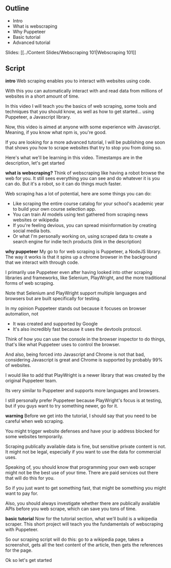 ## Outline
- Intro
- What is webscraping
- Why Puppeteer
- Basic tutorial
- Advanced tutorial

Slides: [[../Content Slides/Webscraping 101|Webscraping 101]]
## Script

**intro**
Web scraping enables you to interact with websites using code.

With this you can automatically interact with and read data from millions of websites in a short amount of time. 

In this video I will teach you the basics of web scraping, some tools and techniques that you should know, as well as how to get started... using Puppeteer, a Javascript library. 

Now, this video is aimed at anyone with some experience with Javascript. Meaning, if you know what npm is, you're good.

If you are looking for a more advanced tutorial, I will be publishing one soon that shows you how to scrape websites that try to stop you from doing so.

Here's what we'll be learning in this video. Timestamps are in the description, let's get started

**what is webscraping?**
Think of webscraping like having a robot browse the web for you. It still sees everything you can see and do whatever it is you can do. But it's a robot, so it can do things much faster.

Web scraping has a lot of potential, here are some things you can do:
- Like scraping the entire course catalog for your school's academic year to build your own course selection app.
- You can train AI models using text gathered from scraping news websites or wikipedia
- If you're feeling devious, you can spread misinformation by creating social media bots.
- Or what I'm personally working on, using scraped data to create a search engine for indie tech products (link in the description)

**why puppeteer** 
My go to for web scraping is Puppeteer, a NodeJS library. 
The way it works is that it spins up a chrome browser in the background that we interact with through code.

I primarily use Puppeteer even after having looked into other scraping libraries and frameworks, like Selenium, PlayWright, and the more traditional forms of web scraping. 

Note that Selenium and PlayWright support multiple languages and browsers but are built specifically for testing.  

In my opinion Puppeteer stands out because it focuses on browser automation, not
- It was created and supported by Google
- It's also incredibly fast because it uses the devtools protocol. 

Think of how you can use the console in the browser inspector to do things, that's like what Puppeteer uses to control the browser. 

And also, being forced into Javascript and Chrome is not that bad, considering Javascript is great and Chrome is supported by probably 99% of websites.

I would like to add that PlayWright is a newer library that was created by the original Puppeteer team. 

Its very similar to Puppeteer and supports more languages and browsers. 

I still personally prefer Puppeteer because PlayWright's focus is at testing, but if you guys want to try something newer, go for it. 

**warning**
Before we get into the tutorial, I should say that you need to be careful when web scraping.

You might trigger website defenses and have your ip address blocked for some websites temporarily.

Scraping publically available data is fine, but sensitive private content is not. It might not be legal, especially if you want to use the data for commercial uses.

Speaking of, you should know that programming your own web scraper might not be the best use of your time. There are paid services out there that will do this for you. 

So if you just want to get something fast, that might be something you might want to pay for.

Also, you should always investigate whether there are publically available APIs before you web scrape, which can save you tons of time. 

**basic tutorial**
Now for the tutorial section, what we'll build is a wikipedia scraper. This short project will teach you the fundamentals of webscraping with Puppeteer. 

So our scraping script will do this: go to a wikipedia page, takes a screenshot, gets all the text content of the article, then gets the references for the page.

Ok so let's get started
